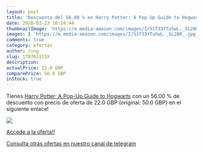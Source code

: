 ```yaml
---
layout: post
title: 'Descuento del 56.00 % en Harry Potter: A Pop-Up Guide to Hogwarts'
date: 2020-03-23 16:14:44
thumbnailImage: 'https://m.media-amazon.com/images/I/51f33YTu5wL._SL200_.jpg'
images: [ 'https://m.media-amazon.com/images/I/51f33YTu5wL._SL200_.jpg' ]
comments: true
category: ofertas
author: ring
slug: 178763115X
description:
actualPrice: 22.0 GBP
comparePrice: 50.0 GBP
inStock: true
---
```


Tienes [Harry Potter: A Pop-Up Guide to Hogwarts](https://www.amazon.co.uk/dp/178763115X/?tag=redken01-21) con un 56.00 % de descuento con precio de oferta de 22.0 GBP (original: 50.0 GBP) en el siguiente enlace!

[![](https://m.media-amazon.com/images/I/51f33YTu5wL._SL200_.jpg)](https://www.amazon.co.uk/dp/178763115X/?tag=redken01-21)

[Accede a la oferta!!](https://www.amazon.co.uk/dp/178763115X/?tag=redken01-21)

[Consulta otras ofertas en nuestro canal de telegram](https://t.me/s/ofertas25)
